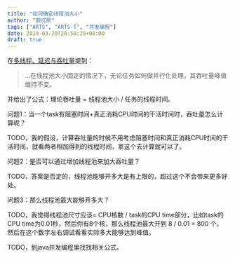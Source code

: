 ```yaml
---
title: "如何确定线程池大小"
author: "颇忒脱"
tags: ["ARTS", "ARTS-T", "并发编程"]
date: 2019-03-20T20:50:29+08:00
draft: true
---
```


<!--more-->

在[多线程、延迟与吞吐量](../multi-thread-latency-throughput)提到：

> ...在线程池大小固定的情况下，无论任务如何做并行化处理，其吞吐量峰值维持不变。

并给出了公式：理论吞吐量 = 线程池大小 / 任务的线程时间。

问题1：当一个task有阻塞时间+真正消耗CPU时间的干活时间时，吞吐量怎么计算呢？

TODO，我的假设，计算吞吐量的时候不用考虑阻塞时间和真正消耗CPU时间的干活时间，就看两者相加得到的线程时间，拿这个去计算就可以了。

问题2：是否可以通过增加线程池来加大吞吐量？

TODO，答案是否定的，线程池能够开多大是有上限的，超过这个不会带来更多好处。

问题3：那么线程池最大能够开多大？

TODO，我觉得线程池尺寸应该= CPU核数 / task的CPU time部分，比如task的CPU time为0.01秒，然后你有8个核，那么线程池最大开到 8 / 0.01 = 800 个，然后在这个数字左右调试看看实际多大能够达到峰值。

TODO，到java并发编程里找找相关公式。
